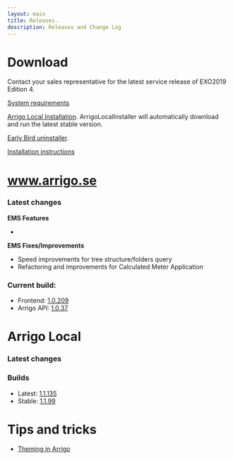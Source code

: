 ```yaml
---
layout: main
title: Releases.
description: Releases and Change Log
---
```

# Download

Contact your sales representative for the latest service release of EXO2019 Edition 4.

[System requirements](./systemrequirements.md)

[Arrigo Local Installation](https://arrigo.blob.core.windows.net/arrigo/ArrigoLocalInstaller.exe). ArrigoLocalInstaller will automatically download and run the latest stable version.

[Early Bird uninstaller](https://arrigo.blob.core.windows.net/arrigo/ArrigoEarlybirdUninstaller-1.0.19.exe).

[Installation instructions](./prereq.md)

# www.arrigo.se
### Latest changes

**EMS Features**

-

**EMS Fixes/Improvements**
- Speed improvements for tree structure/folders query
- Refactoring and improvements for Calculated Meter Application

### Current build: 
- Frontend: [1.0.209](./frontend.html#10209)
- Arrigo API: [1.0.37](./arrigoapi.html#1037)

# Arrigo Local
### Latest changes


### Builds
- Latest: [1.1.135](./arrigolocalinstaller.html#11135)
- Stable: [1.1.99](./arrigolocalinstaller.html#1199)



# Tips and tricks

- [Theming in Arrigo](./theme_arrigo.md)
